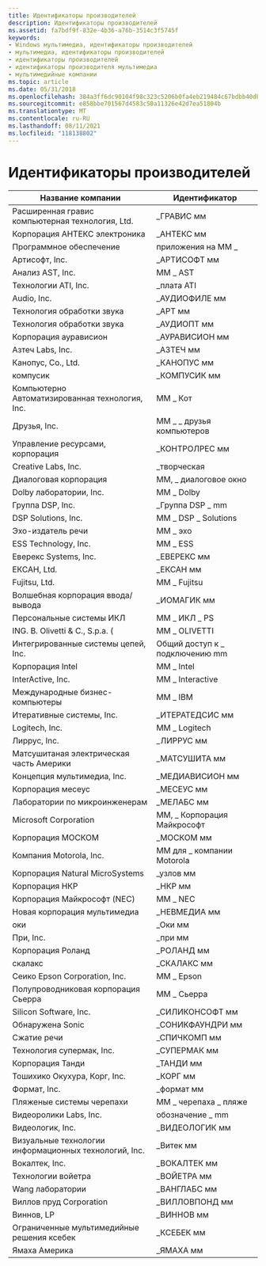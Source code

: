 ```yaml
---
title: Идентификаторы производителей
description: Идентификаторы производителей
ms.assetid: fa7bdf9f-832e-4b36-a76b-3514c3f5745f
keywords:
- Windows мультимедиа, идентификаторы производителей
- мультимедиа, идентификаторы производителей
- идентификаторы производителей
- идентификаторы производителя мультимедиа
- мультимедийные компании
ms.topic: article
ms.date: 05/31/2018
ms.openlocfilehash: 384a3ff6dc90104f98c323c5206b0fa4eb219484c67bdbb40db6e2b85ffad04c
ms.sourcegitcommit: e858bbe701567d4583c50a11326e42d7ea51804b
ms.translationtype: MT
ms.contentlocale: ru-RU
ms.lasthandoff: 08/11/2021
ms.locfileid: "118138802"
---
```

# <a name="manufacturer-identifiers"></a>Идентификаторы производителей



| Название компании                               | Идентификатор            |
|--------------------------------------------|-----------------------|
| Расширенная гравис компьютерная технология, Ltd.  | \_ГРАВИС мм            |
| Корпорация АНТЕКС электроника              | \_АНТЕКС мм             |
| Программное обеспечение                              | приложения на MM \_              |
| Артисофт, Inc.                             | \_АРТИСОФТ мм          |
| Анализ AST, Inc.                         | ММ \_ AST               |
| Технологии ATI, Inc.                     | \_плата ATI               |
| Audio, Inc.                                | \_АУДИОФИЛЕ мм         |
| Технология обработки звука                | \_APT мм               |
| Технология обработки звука                | \_АУДИОПТ мм           |
| Корпорация аурависион                     | \_АУРАВИСИОН мм        |
| Азтеч Labs, Inc.                          | \_АЗТЕЧ мм            |
| Канопус, Co., Ltd.                         | \_КАНОПУС мм           |
| компусик                                   | \_КОМПУСИК мм          |
| Компьютерно Автоматизированная технология, Inc.            | ММ \_ Кот               |
| Друзья, Inc.                     | MM \_ \_ друзья компьютеров |
| Управление ресурсами, корпорация              | \_КОНТРОЛРЕС мм        |
| Creative Labs, Inc.                        | \_творческая          |
| Диалоговая корпорация                       | MM, \_ диалоговое окно          |
| Dolby лаборатории, Inc.                   | ММ \_ Dolby             |
| Группа DSP, Inc.                            | \_Группа DSP \_ mm        |
| DSP Solutions, Inc.                        | MM \_ DSP \_ Solutions    |
| Эхо-издатель речи                    | ММ \_ эхо              |
| ESS Technology, Inc.                       | MM \_ ESS               |
| Еверекс Systems, Inc.                       | \_ЕВЕРЕКС мм            |
| ЕКСАН, Ltd.                                 | \_ЕКСАН мм              |
| Fujitsu, Ltd.                              | MM \_ Fujitsu           |
| Волшебная корпорация ввода/вывода                      | \_ИОМАГИК мм           |
| Персональные системы ИКЛ                       | MM \_ ИКЛ \_ PS           |
| ING. В. Olivetti & C., S.p.a. (              | MM \_ OLIVETTI          |
| Интегрированные системы цепей, Inc.           | Общий доступ к \_ подключению mm               |
| Корпорация Intel                          | ММ \_ Intel             |
| InterActive, Inc.                          | MM \_ Interactive       |
| Международные бизнес-компьютеры            | ММ \_ IBM               |
| Итеративные системы, Inc.                     | \_ИТЕРАТЕДСИС мм       |
| Logitech, Inc.                             | ММ \_ Logitech          |
| Лиррус, Inc.                               | \_ЛИРРУС мм            |
| Матсушитаная электрическая часть Америки | \_МАТСУШИТА мм        |
| Концепция мультимедиа, Inc.                         | \_МЕДИАВИСИОН мм       |
| Корпорация месеус                        | \_МЕСЕУС мм           |
| Лаборатории по микроинженерам                      | \_МЕЛАБС мм            |
| Microsoft Corporation                      | MM, \_ Корпорация Майкрософт         |
| Корпорация МОСКОМ                         | \_МОСКОМ мм            |
| Компания Motorola, Inc.                             | MM для \_ компании Motorola          |
| Корпорация Natural MicroSystems           | \_узлов мм               |
| Корпорация НКР                            | \_НКР мм               |
| Корпорация Майкрософт (NEC)                            | ММ \_ NEC               |
| Новая корпорация мультимедиа                      | \_НЕВМЕДИА мм          |
| оки                                        | \_Оки мм               |
| При, Inc.                                 | \_при мм              |
| Корпорация Роланд                         | \_РОЛАНД мм            |
| скалакс                                    | \_СКАЛАКС мм           |
| Сеико Epson Corporation, Inc.              | MM \_ Epson             |
| Полупроводниковая корпорация Сьерра           | ММ \_ Сьерра            |
| Silicon Software, Inc.                     | \_СИЛИКОНСОФТ мм       |
| Обнаружена Sonic                              | \_СОНИКФАУНДРИ мм      |
| Сжатие речи                         | \_СПИЧКОМП мм        |
| Технология супермак, Inc.                  | \_СУПЕРМАК мм          |
| Корпорация Танди                          | \_ТАНДИ мм             |
| Тошихико Окухура, Корг, Inc.              | \_КОРГ мм              |
| Формат, Inc.                           | \_формат мм        |
| Пляженые системы черепахи                       | MM \_ черепаха \_ пляже     |
| Видеоролики Labs, Inc.                | обозначение \_ mm               |
| Видеологик, Inc.                           | \_ВИДЕОЛОГИК мм        |
| Визуальные технологии информационных технологий, Inc.      | \_Витек мм             |
| Вокалтек, Inc.                             | \_ВОКАЛТЕК мм          |
| Технологии войетра                       | \_ВОЙЕТРА мм           |
| Wang лаборатории                          | \_ВАНГЛАБС мм          |
| Виллов пруд Corporation                    | \_ВИЛЛОВПОНД мм        |
| Виннов, LP                                 | \_ВИННОВ мм            |
| Ограниченные мультимедийные решения ксебек         | \_КСЕБЕК мм             |
| Ямаха Америка              | \_ЯМАХА мм            |



 

 

 




